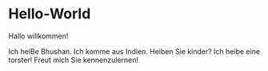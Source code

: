 # Hello-World

Hallo willkommen!

Ich heiBe Bhushan. Ich komme aus Indien. 
Heiben Sie kinder? Ich heibe eine torster!
Freut mich Sie kennenzulernen!
